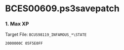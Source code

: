 # BCES00609.ps3savepatch

### 1. Max XP

Target File: `BCUS98119_INFAMOUS_*\STATE`

```
2000000C 05F5E0FF
```

